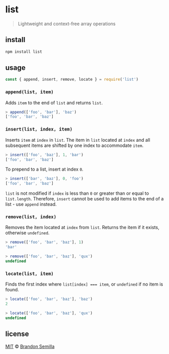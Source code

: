 # list
> Lightweight and context-free array operations

## install
```sh
npm install list
```

## usage
```js
const { append, insert, remove, locate } = require('list')
```

### `append(list, item)`
Adds `item` to the end of `list` and returns `list`.
```js
> append(['foo', 'bar'], 'baz')
['foo', 'bar', 'baz']
```

### `insert(list, index, item)`
Inserts `item` at `index` in `list`. The item in `list` located at `index` and all subsequent items are shifted by one index to accommodate `item`.
```js
> insert(['foo', 'baz'], 1, 'bar')
['foo', 'bar', 'baz']
```
To prepend to a list, insert at index `0`.
```js
> insert(['bar', 'baz'], 0, 'foo')
['foo', 'bar', 'baz']
```
`list` is not modified if `index` is less than `0` or greater than or equal to `list.length`. Therefore, `insert` cannot be used to add items to the end of a list - use `append` instead.

### `remove(list, index)`
Removes the item located at `index` from `list`. Returns the item if it exists, otherwise `undefined`.
```js
> remove(['foo', 'bar', 'baz'], 1)
'bar'
```
```js
> remove(['foo', 'bar', 'baz'], 'qux')
undefined
```

### `locate(list, item)`
Finds the first index where `list[index] === item`, or `undefined` if no item is found.
```js
> locate(['foo', 'bar', 'baz'], 'baz')
2
```
```js
> locate(['foo', 'bar', 'baz'], 'qux')
undefined
```

## license
[MIT](https://opensource.org/licenses/MIT) © [Brandon Semilla](https://git.io/semibran)
